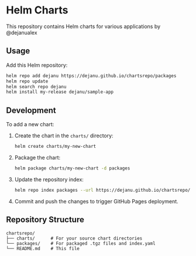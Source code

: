 # Helm Charts

This repository contains Helm charts for various applications by @dejanualex

## Usage

Add this Helm repository:

```bash
helm repo add dejanu https://dejanu.github.io/chartsrepo/packages
helm repo update
helm search repo dejanu
helm install my-release dejanu/sample-app
```

## Development

To add a new chart:

1. Create the chart in the `charts/` directory:
   ```bash
   helm create charts/my-new-chart
   ```

2. Package the chart:
   ```bash
   helm package charts/my-new-chart -d packages
   ```

3. Update the repository index:
   ```bash
   helm repo index packages --url https://dejanu.github.io/chartsrepo/
   ```

4. Commit and push the changes to trigger GitHub Pages deployment.

## Repository Structure

```
chartsrepo/
├── charts/      # For your source chart directories
└── packages/    # For packaged .tgz files and index.yaml
└── README.md    # This file
```
